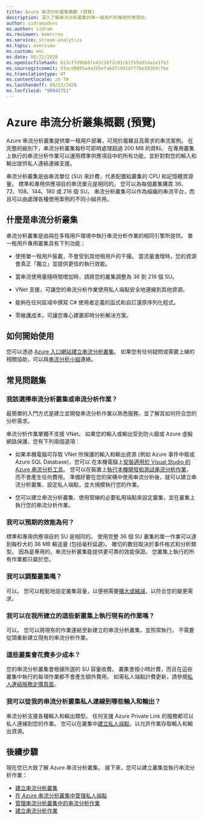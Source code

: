 ```yaml
---
title: Azure 串流分析叢集概觀 (預覽)
description: 深入了解串流分析叢集的單一租用戶的專用供應項目。
author: sidramadoss
ms.author: sidram
ms.reviewer: mamccrea
ms.service: stream-analytics
ms.topic: overview
ms.custom: mvc
ms.date: 09/22/2020
ms.openlocfilehash: 613cf7d9b68fe42c26f2c01cb1fb5dd1da1e1fb5
ms.sourcegitcommit: 53acd9895a4a395efa6d7cd41d7f78e392b9cfbe
ms.translationtype: HT
ms.contentlocale: zh-TW
ms.lasthandoff: 09/22/2020
ms.locfileid: "90943751"
---
```

# <a name="overview-of-azure-stream-analytics-cluster-preview"></a>Azure 串流分析叢集概觀 (預覽)

Azure 串流分析叢集提供單一租用戶部署，可用於複雜且高需求的串流案例。 在完整的級別下，串流分析叢集每秒可即時處理超過 200 MB 的資料。 在專用叢集上執行的串流分析作業可以運用標準供應項目中的所有功能，並針對對您的輸入和輸出提供私人連結連線支援。

串流分析叢集是由串流單位 (SU) 來計費，代表配置給叢集的 CPU 和記憶體資源量。 標準和專用供應項目的串流單元是相同的。 您可以為每個叢集購買 36、72、108、144、180 或 216 個 SU。 串流分析叢集可以作為組織的串流平台，而且可以由處理各種使用案例的不同小組共用。

## <a name="what-are-stream-analytics-clusters"></a>什麼是串流分析叢集

串流分析叢集是由與在多租用戶環境中執行串流分析作業的相同引擎所提供。 單一租用戶專用叢集具有下列功能：

* 使用單一租用戶裝載，不會受到其他租用戶的干擾。 當流量激增時，您的資源會真正「獨立」並提供更佳的執行效能。

* 當串流使用量隨時間增加時，請將您的叢集調整為 36 到 216 個 SU。

* VNet 支援，可讓您的串流分析作業使用私人端點安全地連線到其他資源。

* 能夠在任何區域中撰寫 C# 使用者定義的函式和自訂還原序列化程式。

* 零維護成本，可讓您專心建置即時分析解決方案。

## <a name="how-to-get-started"></a>如何開始使用

您可以透過 [Azure 入口網站](https://aka.ms/asaclustercreateportal)[建立串流分析叢集](create-cluster.md)。 如果您有任何疑問或需要上線的相關協助，可以與[串流分析小組](mailto:askasa@microsoft.com)連絡。

## <a name="frequently-asked-questions"></a>常見問題集

### <a name="how-do-i-choose-between-a-stream-analytics-cluster-and-a-stream-analytics-job"></a>我該選擇串流分析叢集或串流分析作業？

最簡單的入門方式是建立並開發串流分析作業以熟悉服務，並了解其如何符合您的分析需求。

串流分析作業單獨不支援 VNet。 如果您的輸入或輸出受到防火牆或 Azure 虛擬網路保護，您有下列兩個選項：

* 如果本機電腦可存取 VNet 所保護的輸入和輸出資源 (例如 Azure 事件中樞或 Azure SQL Database)，您可以 在本機電腦上[安裝適用於 Visual Studio 的 Azure 串流分析工具](stream-analytics-tools-for-visual-studio-install.md)。 您可以在裝置上[執行本機開發和測試串流分析作業](stream-analytics-live-data-local-testing.md)，而不會產生任何費用。 準備好要在您的架構中使用串流分析後，就可以建立串流分析叢集、設定私人端點，並大規模執行您的作業。

* 您可以建立串流分析叢集、使用管線的必要私用端點來設定叢集，並在叢集上執行您的串流分析作業。

### <a name="what-performance-can-i-expect"></a>我可以預期的效能為何？

標準和專用供應項目的 SU 是相同的。 使用完整 36 個 SU 叢集的單一作業可以達到每秒大約 36 MB 輸送量 (包括毫秒延遲)。 確切的數目取決於事件格式和分析類型。 因為是專用的，串流分析叢集能提供更可靠的效能保證。 您叢集上執行的所有作業都只屬於您。

### <a name="can-i-scale-my-cluster"></a>我可以調整叢集嗎？

可以。 您可以輕鬆地設定叢集容量，以便視需要[擴大或縮減](scale-cluster.md)，以符合您的變更需求。

### <a name="can-i-run-my-existing-jobs-on-these-new-clusters-ive-created"></a>我可以在我所建立的這些新叢集上執行現有的作業嗎？

可以。 您可以將現有的作業連結至新建立的串流分析叢集，並照常執行。 不需要從頭重新建立現有的串流分析作業。

### <a name="how-much-will-these-clusters-cost-me"></a>這些叢集會花費多少成本？

您的串流分析叢集會根據所選的 SU 容量收費。 叢集會按小時計費，而且在這些叢集中執行的每項作業都不會產生額外費用。 如需私人端點計費更新，請參閱[私人連結服務定價頁面](https://azure.microsoft.com/pricing/details/private-link/)。

### <a name="which-inputs-and-outputs-can-i-privately-connect-to-from-my-stream-analytics-cluster"></a>我可以從我的串流分析叢集私人連線到哪些輸入和輸出？

串流分析支援各種輸入和輸出類型。 任何支援 Azure Private Link 的服務都可以私人連線到您的作業。 您可以在叢集中[建立私人端點](private-endpoints.md)，以允許作業存取輸入和輸出資源。

## <a name="next-steps"></a>後續步驟

現在您已大致了解 Azure 串流分析叢集。 接下來，您可以建立叢集並執行串流分析作業： 

* [建立串流分析叢集](create-cluster.md)
* [在 Azure 串流分析叢集中管理私人端點](private-endpoints.md)
* [管理串流分析叢集中的串流分析作業](manage-jobs-cluster.md)
* [建立串流分析作業](stream-analytics-quick-create-portal.md)
